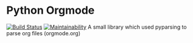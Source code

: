 # Python Orgmode
[![Build Status](https://travis-ci.org/pirackr/python_orgmode.svg?branch=master)](https://travis-ci.org/pirackr/python_orgmode)
[![Maintainability](https://api.codeclimate.com/v1/badges/8aafd47f7c98e76a865b/maintainability)](https://codeclimate.com/github/pirackr/python_orgmode/maintainability)
A small library which used pyparsing to parse org files (orgmode.org)
